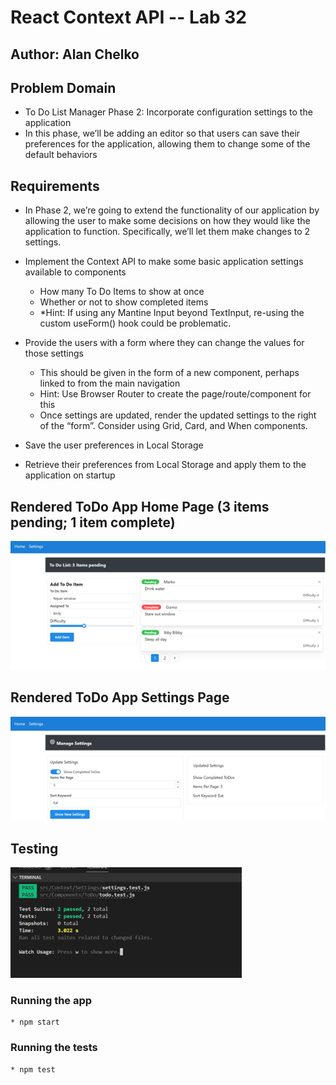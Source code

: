 # React Context API -- Lab 32

## Author: Alan Chelko

## Problem Domain

* To Do List Manager Phase 2: Incorporate configuration settings to the application
* In this phase, we’ll be adding an editor so that users can save their preferences for the application, allowing them to change some of the default behaviors

## Requirements

* In Phase 2, we’re going to extend the functionality of our application by allowing the user to make some decisions on how they would like the application to function. Specifically, we’ll let them make changes to 2 settings.

* Implement the Context API to make some basic application settings available to components
  * How many To Do Items to show at once
  * Whether or not to show completed items
  * *Hint: If using any Mantine Input beyond TextInput, re-using the custom useForm() hook could be problematic.
* Provide the users with a form where they can change the values for those settings
  * This should be given in the form of a new component, perhaps linked to from the main navigation
  * Hint: Use Browser Router to create the page/route/component for this
  * Once settings are updated, render the updated settings to the right of the “form”. Consider using Grid, Card, and When components.
* Save the user preferences in Local Storage
* Retrieve their preferences from Local Storage and apply them to the application on startup

## Rendered ToDo App Home Page (3 items pending; 1 item complete)

![Rendered App](src/assets/lab-32-home.png)

## Rendered ToDo App Settings Page

![Rendered App](src/assets/lab-32-settings.png)

## Testing

![Testing](src/assets/lab-32-tests.png)

### Running the app

    * npm start 

### Running the tests

    * npm test


